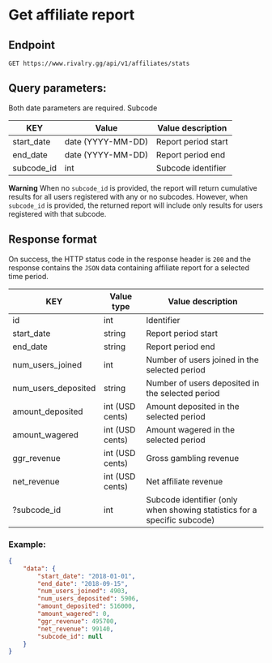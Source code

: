 # Get affiliate report

## Endpoint

`GET https://www.rivalry.gg/api/v1/affiliates/stats`

## Query parameters:

Both date parameters are required. Subcode

KEY | Value | Value description
--- | --- | ---
start_date | date (YYYY-MM-DD) | Report period start
end_date | date (YYYY-MM-DD) | Report period end
subcode_id | int | Subcode identifier

**Warning**
When no `subcode_id` is provided, the report will return cumulative results for all users registered with any or no subcodes. However, when `subcode_id` is provided, the returned report will include only results for users registered with that subcode.

## Response format

On success, the HTTP status code in the response header is `200` and the response contains the `JSON` data containing affiliate report for a selected time period.

KEY | Value type | Value description
--- | --- | ---
id | int | Identifier
start_date | string | Report period start
end_date | string | Report period end
num_users_joined | int | Number of users joined in the selected period
num_users_deposited | string | Number of users deposited in the selected period
amount_deposited | int (USD cents) | Amount deposited in the selected period
amount_wagered | int (USD cents) | Amount wagered in the selected period
ggr_revenue | int (USD cents) | Gross gambling revenue
net_revenue | int (USD cents) | Net affiliate revenue
?subcode_id | int | Subcode identifier (only when showing statistics for a specific subcode)

### Example:

```json
{
	"data": {
		"start_date": "2018-01-01",
		"end_date": "2018-09-15",
		"num_users_joined": 4903,
		"num_users_deposited": 5906,
		"amount_deposited": 516000,
		"amount_wagered": 0,
		"ggr_revenue": 495700,
		"net_revenue": 99140,
		"subcode_id": null
	}
}
```